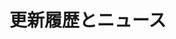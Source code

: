 # 更新履歴とニュース

<div class="announcekit-widget"></div>

<script>
    window.announcekit = (window.announcekit || { queue: [], on: function(n, x) {
    window.announcekit.queue.push([n, x]); }, push: function(x) { window.announcekit.queue.push(x); }
    });

    window.announcekit.push({
    "widget": "https://changelog.wallarm.com/widgets/v2/3kL7XO",
    "selector": ".announcekit-widget",
    "embed": true
    })
</script>
<script async src="https://cdn.announcekit.app/widget-v2.js"></script>
